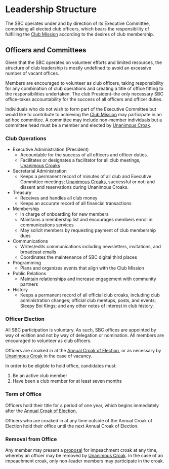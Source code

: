 # Leadership Structure

The SBC operates under and by direction of its Executive Committee, comprising all elected club officers, which bears the responsibility of fulfilling the [Club Mission](mission-statement.md) according to the desires of club membership.

## Officers and Committees

Given that the SBC operates on volunteer efforts and limited resources, the structure of club leadership is mostly undefined to avoid an excessive number of vacant offices.

Members are encouraged to volunteer as club officers, taking responsibility for any combination of club operations and creating a title of office fitting to the responsibilities undertaken. The club President–the only necessary SBC office–takes accountability for the success of all officers and officer duties.

Individuals who do not wish to form part of the Executive Committee but would like to contribute to achieving the [Club Mission](mission-statement.md) may participate in an ad hoc committee. A committee may include non-member individuals but a committee head must be a member and elected by [Unanimous Croak](decision-making-process.md#unanimous-croak).

### Club Operations

* Executive Administration (President)
  * Accountable for the success of all officers and officer duties.
  * Facilitates or designates a facilitator for all club meetings, [Unanimous Croaks](decision-making-process.md#unanimous-croak)
* Secretarial Administration
  * Keeps a permanent record of minutes of all club and Executive Committee meetings; [Unanimous Croaks](decision-making-process.md#unanimous-croak), successful or not; and dissent and reservations during Unanimous Croaks.
* Treasury
  * Receives and handles all club money
  * Keeps an accurate record of all financial transactions
* Membership
  * In charge of onboarding for new members
  * Maintains a membership list and encourages members enroll in communications services
  * May solicit members by requesting payment of club membership dues
* Communications
  * Writes/edits communications including newsletters, invitations, and broadcast emails
  * Coordinates the maintenance of SBC digital third places
* Programming
  * Plans and organizes events that align with the Club Mission
* Public Relations
  * Maintain relationships and increase engagement with community partners
* History
  * Keeps a permanent record of all official club croaks, including club administration changes; official club meetups, posts, and events; Sleepy Boi Kings; and any other notes of interest in club history.

### Officer Election

All SBC participation is voluntary. As such, SBC offices are appointed by way of volition and not by way of delegation or nomination. All members are encouraged to volunteer as club officers.

Officers are croaked in at the [Annual Croak of Election](meetings-and-communication.md#annual-croak-of-election), or as necessary by [Unanimous Croak](decision-making-process.md#unanimous-croak) in the case of vacancy.

In order to be eligible to hold office, candidates must:

1. Be an active club member
2. Have been a club member for at least seven months

### Term of Office

Officers hold their title for a period of one year, which begins immediately after the [Annual Croak of Election.](meetings-and-communication.md#annual-croak-of-election)

Officers who are croaked in at any time outside of the Annual Croak of Election hold their office until the next Annual Croak of Election.

### Removal from Office

Any member may present a [proposal](decision-making-process.md#proposals) for impeachment croak at any time, whereby an officer may be removed by [Unanimous Croak](decision-making-process.md#unanimous-croak). In the case of an impeachment croak, only non-leader members may participate in the croak.
